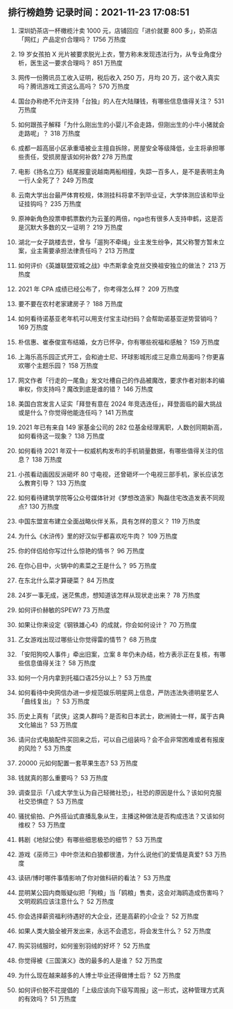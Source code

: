 
## 排行榜趋势 记录时间：2021-11-23 17:08:51
  
  1. 深圳奶茶店一杯橄榄汁卖 1000 元，店铺回应「进价就要 800 多」，奶茶店「网红」产品定价合理吗？ 1756 万热度
    
  2. 19 岁女孩拍 X 光片被要求脱光上衣，警方称未发现违法行为，从专业角度分析，医生这一要求合理吗？ 851 万热度
    
  3. 网传一份腾讯员工收入证明，税后收入 250 万，月均 20 万，这个收入真实吗？腾讯游戏工资这么高吗？ 570 万热度
    
  4. 国台办称绝不允许支持「台独」的人在大陆赚钱，有哪些信息值得关注？ 531 万热度
    
  5. 如何跟孩子解释「为什么刚出生的小婴儿不会走路，但刚出生的小牛小猪就会走路呢」？ 318 万热度
    
  6. 成都一超高层小区承重墙被业主擅自拆除，房屋安全等级降低，业主将承担哪些责任，受损房屋该如何补救? 278 万热度
    
  7. 电影《扬名立万》结尾报童说越南两船相撞，失踪一百多人，是不是表明主角一行人全死了？ 249 万热度
    
  8. 云南大学出台最严体育校规，体测挂科将拿不到毕业证，大学体测应该和毕业证挂钩吗？ 235 万热度
    
  9. 原神新角色投票申鹤票数约为云堇的两倍，nga也有很多人支持申鹤，这是否是沉默大多数的又一证明？ 219 万热度
    
  10. 湖北一女子跳楼去世，曾与「遛狗不牵绳」业主发生纷争，其父称警方暂未立案，业主需要承担法律责任吗？ 213 万热度
    
  11. 如何评价《英雄联盟双城之战》中杰斯拿金克丝交换祖安独立的做法？ 213 万热度
    
  12. 2021 年 CPA 成绩已经公布了，你考得怎么样？ 209 万热度
    
  13. 要不要在农村老家建房子？ 188 万热度
    
  14. 如何看待诺基亚老年机可以用支付宝主动扫码？会帮助诺基亚逆势营销吗？ 169 万热度
    
  15. 朴信惠、崔泰俊宣布结婚，女方已怀孕，你有哪些祝福和感触？ 159 万热度
    
  16. 上海乐高乐园正式开工，会和迪士尼、环球影城形成三足鼎立局面吗？你更喜欢哪个主题乐园？ 158 万热度
    
  17. 网文作者「行走的一尾鱼」发文吐槽自己的作品被魔改，要求作者对剧本的编审权，你支持吗？魔改到底是谁的错？ 146 万热度
    
  18. 美国白宫发言人证实「拜登有意在 2024 年竞选连任」，拜登面临的最大挑战或是什么？你觉得他能连任吗？ 141 万热度
    
  19. 2021 年已有来自 149 家基金公司的 282 位基金经理离职，人数创同期新高，如何看待这一现象？ 138 万热度
    
  20. 如何看待 2021 年双十一权威机构发布的手机销量数据，有哪些值得关注的信息？ 138 万热度
    
  21. 小孩看动画因反派砸坏 80 寸电视，还曾砸坏一个电视三部手机，家长应该怎么教育引导？ 133 万热度
    
  22. 如何看待建筑学院等公众号媒体针对《梦想改造家》陶磊住宅改造发表不同观点? 130 万热度
    
  23. 中国东盟宣布建立全面战略伙伴关系，具有怎样的意义？ 119 万热度
    
  24. 为什么《水浒传》里的好汉似乎都喜欢吃牛肉？ 109 万热度
    
  25. 你的伴侣给你写过什么惊艳的情书？ 96 万热度
    
  26. 在你心目中，火锅中的素菜之王是什么？ 95 万热度
    
  27. 在东北什么菜才算硬菜？ 84 万热度
    
  28. 24岁一事无成，迷茫焦虑，想知道该怎样从现状走出来？ 78 万热度
    
  29. 如何评价赫敏的SPEW? 73 万热度
    
  30. 如果让你来设定《钢铁雄心4》的成就，你会如何设计？ 70 万热度
    
  31. 乙女游戏出现过哪些让你觉得雷的情节？ 68 万热度
    
  32. 「安阳狗咬人事件」牵出旧案，立案 8 年仍未办结，检方表示正在复核，有哪些信息值得关注？ 58 万热度
    
  33. 如何一个月内拿到托福口语25分以上？ 53 万热度
    
  34. 如何看待中央网信办进一步规范娱乐明星网上信息，严防违法失德明星艺人「曲线复出」？ 53 万热度
    
  35. 历史上真有「武侠」这类人群吗？是否和日本武士，欧洲骑士一样，属于古典文化输出？ 53 万热度
    
  36. 请问台式电脑配件买回来之后，可以自己组装吗？会不会非常困难或者有报废的风险？ 53 万热度
    
  37. 20000 元如何配置一套苹果生态? 53 万热度
    
  38. 钱就真的那么重要吗？ 53 万热度
    
  39. 调查显示「八成大学生认为自己轻微社恐」，社恐的原因是什么？该如何克服社交恐惧症？ 53 万热度
    
  40. 骚扰偷拍、户外搭讪式直播乱象从生，主播这种做法是否构成违法？又该如何维权？ 53 万热度
    
  41. 韩剧《地狱公使》有哪些细思极恐的细节？ 53 万热度
    
  42. 游戏《巫师三》中叶奈法和白狼都很渣，为什么说他们的爱情是真爱? 53 万热度
    
  43. 读研/博时哪件事情影响了你对做科研的看法？ 53 万热度
    
  44. 昆明某公园内商贩疑似把「狗粮」当「鸥粮」售卖，这会对海鸥造成伤害吗？文明观鸥应该注意什么？ 52 万热度
    
  45. 你会选择薪资福利待遇好的大企业，还是高薪的小企业？ 52 万热度
    
  46. 如果人类大脑全被开发出来，永远不会遗忘，将会发生什么？ 52 万热度
    
  47. 购买羽绒服时，如何鉴别羽绒的好坏？ 52 万热度
    
  48. 你觉得被《三国演义》改的最多的人是谁？ 52 万热度
    
  49. 为什么现在越来越多的人博士毕业还得做博士后？ 52 万热度
    
  50. 如何评价脱不花提倡的「上级应该向下级写周报」这一形式，这种管理方式真的有效吗？ 51 万热度
    